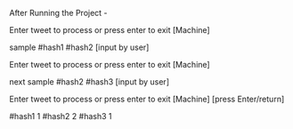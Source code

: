 After Running the Project -

Enter tweet to process  or press enter to exit [Machine]

sample #hash1 #hash2 [input by user]

Enter tweet to process  or press enter to exit [Machine]

next sample #hash2 #hash3 [input by user]

Enter tweet to process  or press enter to exit [Machine]
[press Enter/return]

#hash1 1
#hash2 2
#hash3 1

